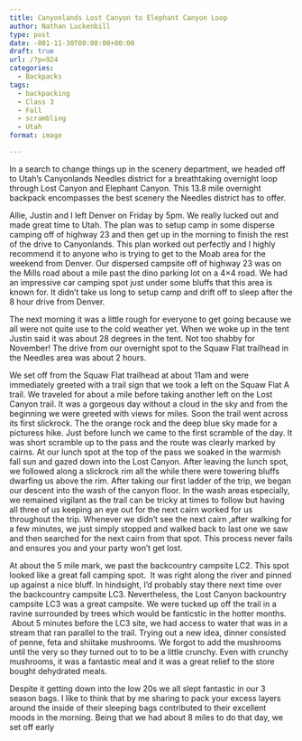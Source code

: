 ```yaml
---
title: Canyonlands Lost Canyon to Elephant Canyon Loop
author: Nathan Luckenbill
type: post
date: -001-11-30T00:00:00+00:00
draft: true
url: /?p=924
categories:
  - Backpacks
tags:
  - backpacking
  - Class 3
  - Fall
  - scrambling
  - Utah
format: image

---
```

In a search to change things up in the scenery department, we headed off to Utah’s Canyonlands Needles district for a breathtaking overnight loop through Lost Canyon and Elephant Canyon. This 13.8 mile overnight backpack encompasses the best scenery the Needles district has to offer.

Allie, Justin and I left Denver on Friday by 5pm. We really lucked out and made great time to Utah. The plan was to setup camp in some disperse camping off of highway 23 and then get up in the morning to finish the rest of the drive to Canyonlands. This plan worked out perfectly and I highly recommend it to anyone who is trying to get to the Moab area for the weekend from Denver. Our dispersed campsite off of highway 23 was on the Mills road about a mile past the dino parking lot on a 4×4 road. We had an impressive car camping spot just under some bluffs that this area is known for. It didn’t take us long to setup camp and drift off to sleep after the 8 hour drive from Denver.

The next morning it was a little rough for everyone to get going because we all were not quite use to the cold weather yet. When we woke up in the tent Justin said it was about 28 degrees in the tent. Not too shabby for November! The drive from our overnight spot to the Squaw Flat trailhead in the Needles area was about 2 hours.

We set off from the Squaw Flat trailhead at about 11am and were immediately greeted with a trail sign that we took a left on the Squaw Flat A trail. We traveled for about a mile before taking another left on the Lost Canyon trail. It was a gorgeous day without a cloud in the sky and from the beginning we were greeted with views for miles. Soon the trail went across its first slickrock. The the orange rock and the deep blue sky made for a picturess hike. Just before lunch we came to the first scramble of the day. It was short scramble up to the pass and the route was clearly marked by cairns. At our lunch spot at the top of the pass we soaked in the warmish fall sun and gazed down into the Lost Canyon. After leaving the lunch spot, we followed along a slickrock rim all the while there were towering bluffs dwarfing us above the rim. After taking our first ladder of the trip, we began our descent into the wash of the canyon floor. In the wash areas especially, we remained vigilant as the trail can be tricky at times to follow but having all three of us keeping an eye out for the next cairn worked for us throughout the trip. Whenever we didn’t see the next cairn ,after walking for a few minutes, we just simply stopped and walked back to last one we saw and then searched for the next cairn from that spot. This process never fails and ensures you and your party won’t get lost.

At about the 5 mile mark, we past the backcountry campsite LC2. This spot looked like a great fall camping spot.  It was right along the river and pinned up against a nice bluff. In hindsight, I’d probably stay there next time over the backcountry campsite LC3. Nevertheless, the Lost Canyon backountry campsite LC3 was a great campsite. We were tucked up off the trail in a ravine surrounded by trees which would be fanticstic in the hotter months.  About 5 minutes before the LC3 site, we had access to water that was in a stream that ran parallel to the trail. Trying out a new idea, dinner consisted of penne, feta and shiitake mushrooms. We forgot to add the mushrooms until the very so they turned out to to be a little crunchy. Even with crunchy mushrooms, it was a fantastic meal and it was a great relief to the store bought dehydrated meals.

Despite it getting down into the low 20s we all slept fantastic in our 3 season bags. I like to think that by me sharing to pack your excess layers around the inside of their sleeping bags contributed to their excellent moods in the morning. Being that we had about 8 miles to do that day, we set off early